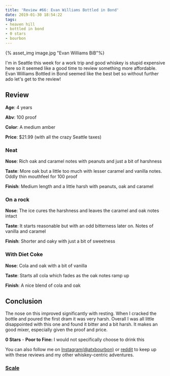 ```yaml
---
title: 'Review #66: Evan Williams Bottled in Bond'
date: 2019-01-30 18:54:22
tags:
- heaven hill
- bottled in bond
- 0 stars
- bourbon
---
```


{% asset_img image.jpg "Evan Williams BiB"%}

I'm in Seattle this week for a work trip and good whiskey is stupid expensive here so it seemed like a good time to review something more affordable. Evan Williams Bottled in Bond seemed like the best bet so without further ado let's get to the review!

## Review
**Age**: 4 years

**Abv**: 100 proof 

**Color**: A medium amber

**Price**: $21.99 (with all the crazy Seattle taxes)

### Neat
**Nose**: Rich oak and caramel notes with peanuts and just a bit of harshness 

**Taste**: More oak but a little too much with lesser caramel and vanilla notes. Oddly thin mouthfeel for 100 proof

**Finish**: Medium length and a little harsh with peanuts, oak and caramel 

### On a rock
**Nose**: The ice cures the harshness and leaves the caramel and oak notes intact

**Taste**: It starts reasonable but with an odd bitterness later on. Notes of vanilla and caramel

**Finish**: Shorter and oaky with just a bit of sweetness

### With Diet Coke
**Nose**: Cola and oak with a bit of vanilla

**Taste**: Starts all cola which fades as the oak notes ramp up 

**Finish**: A nice blend of cola and oak


## Conclusion
The nose on this improved significantly with resting. When I cracked the bottle and poured the first dram it was very harsh. Overall I was all little disappointed with this one and found it bitter and a bit harsh. It makes an good mixer, especially given the proof and price.

**0 Stars** - **Poor to Fine:** I would not specifically choose to drink this


You can also follow me on [Instagram(@atxbourbon)](https://www.instagram.com/atxbourbon/) or [reddit](https://www.reddit.com/r/scottmotorraddrinks/) to keep up with these reviews and my other whiskey-centric adventures.

### [Scale](http://atxbourbon.com/Scale/)